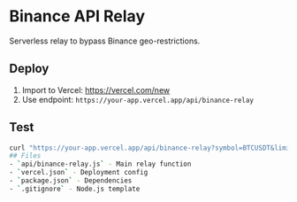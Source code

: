 # Binance API Relay
Serverless relay to bypass Binance geo-restrictions.
## Deploy
1. Import to Vercel: https://vercel.com/new
2. Use endpoint: `https://your-app.vercel.app/api/binance-relay`
## Test
```bash
curl "https://your-app.vercel.app/api/binance-relay?symbol=BTCUSDT&limit=20"
## Files
- `api/binance-relay.js` - Main relay function
- `vercel.json` - Deployment config  
- `package.json` - Dependencies
- `.gitignore` - Node.js template